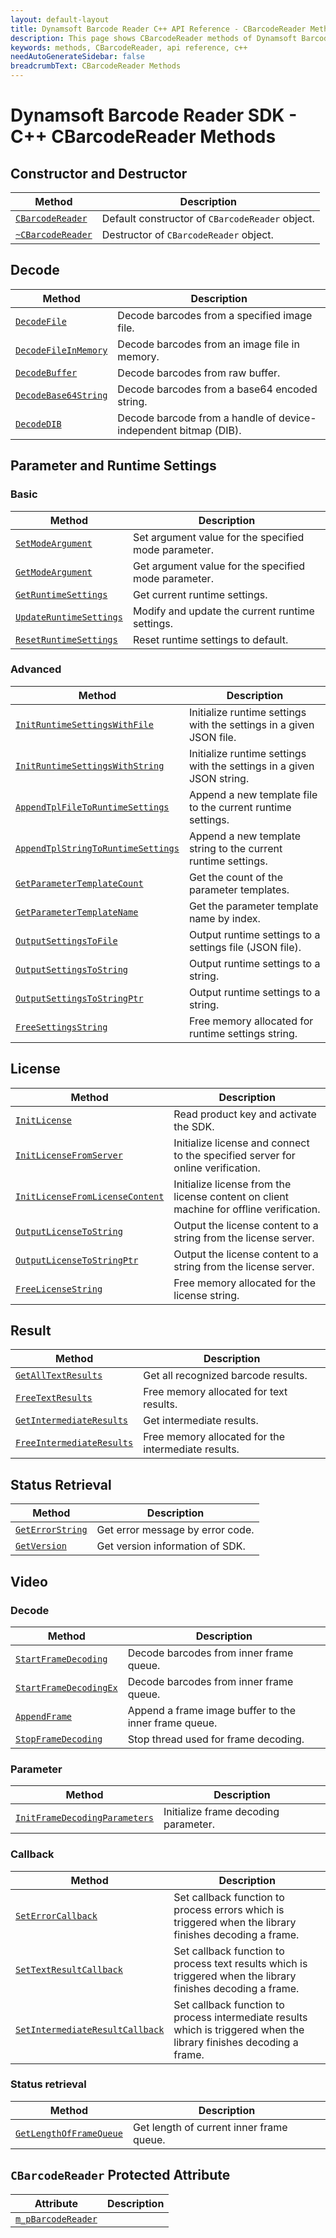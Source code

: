 ```yaml
---
layout: default-layout
title: Dynamsoft Barcode Reader C++ API Reference - CBarcodeReader Methods
description: This page shows CBarcodeReader methods of Dynamsoft Barcode Reader for C++ Language.
keywords: methods, CBarcodeReader, api reference, c++
needAutoGenerateSidebar: false
breadcrumbText: CBarcodeReader Methods
---
```


# Dynamsoft Barcode Reader SDK - C++ CBarcodeReader Methods

## Constructor and Destructor
   
  | Method               | Description |
  |----------------------|-------------|
  | [`CBarcodeReader`](constructor-and-destructor.md#cbarcodereader) | Default constructor of `CBarcodeReader` object.|
  | [`~CBarcodeReader`](constructor-and-destructor.md#~cbarcodereader) | Destructor of `CBarcodeReader` object.|
   
   
 
   
   
## Decode
   
  | Method               | Description |
  |----------------------|-------------|
  | [`DecodeFile`](decode.md#decodefile) | Decode barcodes from a specified image file. |
  | [`DecodeFileInMemory`](decode.md#decodefileinmemory) | Decode barcodes from an image file in memory. |
  | [`DecodeBuffer`](decode.md#decodebuffer) | Decode barcodes from raw buffer. |
  | [`DecodeBase64String`](decode.md#decodebase64string) | Decode barcodes from a base64 encoded string. |
  | [`DecodeDIB`](decode.md#decodedib) | Decode barcode from a handle of device-independent bitmap (DIB). |
   
   
 
   
   
   
## Parameter and Runtime Settings

### Basic
   
  | Method               | Description |
  |----------------------|-------------|
  | [`SetModeArgument`](parameter-and-runtime-settings-basic.md#setmodeargument) | Set argument value for the specified mode parameter. |
  | [`GetModeArgument`](parameter-and-runtime-settings-basic.md#getmodeargument) | Get argument value for the specified mode parameter. |
  | [`GetRuntimeSettings`](parameter-and-runtime-settings-basic.md#getruntimesettings) | Get current runtime settings. |
  | [`UpdateRuntimeSettings`](parameter-and-runtime-settings-basic.md#updateruntimesettings) | Modify and update the current runtime settings. |
  | [`ResetRuntimeSettings`](parameter-and-runtime-settings-basic.md#resetruntimesettings) | Reset runtime settings to default. |

### Advanced
  
  | Method               | Description |
  |----------------------|-------------|
  | [`InitRuntimeSettingsWithFile`](parameter-and-runtime-settings-advanced.md#initruntimesettingswithfile)  | Initialize runtime settings with the settings in a given JSON file. |
  | [`InitRuntimeSettingsWithString`](parameter-and-runtime-settings-advanced.md#initruntimesettingswithstring) | Initialize runtime settings with the settings in a given JSON string. |
  | [`AppendTplFileToRuntimeSettings`](parameter-and-runtime-settings-advanced.md#appendtplfiletoruntimesettings) | Append a new template file to the current runtime settings. |
  | [`AppendTplStringToRuntimeSettings`](parameter-and-runtime-settings-advanced.md#appendtplstringtoruntimesettings) | Append a new template string to the current runtime settings. |
  | [`GetParameterTemplateCount`](parameter-and-runtime-settings-advanced.md#getparametertemplatecount) | Get the count of the parameter templates. |
  | [`GetParameterTemplateName`](parameter-and-runtime-settings-advanced.md#getparametertemplatename) | Get the parameter template name by index. |
  | [`OutputSettingsToFile`](parameter-and-runtime-settings-advanced.md#outputsettingstofile) | Output runtime settings to a settings file (JSON file). |
  | [`OutputSettingsToString`](parameter-and-runtime-settings-advanced.md#outputsettingstostring) | Output runtime settings to a string. |
  | [`OutputSettingsToStringPtr`](parameter-and-runtime-settings-advanced.md#outputsettingstostringptr) | Output runtime settings to a string. |
  | [`FreeSettingsString`](parameter-and-runtime-settings-advanced.md#freesettingsstring) | Free memory allocated for runtime settings string. |
   
      
 

   
## License
  
  | Method               | Description |
  |----------------------|-------------|
  | [`InitLicense`](license.md#initlicense) | Read product key and activate the SDK. |
  | [`InitLicenseFromServer`](license.md#initlicensefromserver) | Initialize license and connect to the specified server for online verification. |
  | [`InitLicenseFromLicenseContent`](license.md#initlicensefromlicensecontent) | Initialize license from the license content on client machine for offline verification. |
  | [`OutputLicenseToString`](license.md#outputlicensetostring) | Output the license content to a string from the license server. |
  | [`OutputLicenseToStringPtr`](license.md#outputlicensetostringptr) | Output the license content to a string from the license server. |
  | [`FreeLicenseString`](license.md#freelicensestring) | Free memory allocated for the license string. |
   
   
 
   
   
## Result
   
  | Method               | Description |
  |----------------------|-------------|
  | [`GetAllTextResults`](result.md#getalltextresults) | Get all recognized barcode results. |
  | [`FreeTextResults`](result.md#freetextresults) | Free memory allocated for text results. |
  | [`GetIntermediateResults`](result.md#getintermediateresults) | Get intermediate results. |
  | [`FreeIntermediateResults`](result.md#freeintermediateresults) | Free memory allocated for the intermediate results. |
   
      
 

   
## Status Retrieval
   
  | Method               | Description |
  |----------------------|-------------|
  | [`GetErrorString`](status-retrieval.md#geterrorstring) | Get error message by error code.|
  | [`GetVersion`](status-retrieval.md#getversion) | Get version information of SDK.|
   
      
 

   
## Video

### Decode
    
   | Method               | Description |
   |----------------------|-------------|
   | [`StartFrameDecoding`](video.md#startframedecoding) | Decode barcodes from inner frame queue. |
   | [`StartFrameDecodingEx`](video.md#startframedecodingex) | Decode barcodes from inner frame queue. |
   | [`AppendFrame`](video.md#appendframe) | Append a frame image buffer to the inner frame queue. |
   | [`StopFrameDecoding`](video.md#stopframedecoding) | Stop thread used for frame decoding. |

### Parameter
   
   | Method               | Description |
   |----------------------|-------------|
   | [`InitFrameDecodingParameters`](video.md#initframedecodingparameters) | Initialize frame decoding parameter. |

### Callback
   
   | Method               | Description |
   |----------------------|-------------|
   | [`SetErrorCallback`](video.md#seterrorcallback) | Set callback function to process errors which is triggered when the library finishes decoding a frame. |
   | [`SetTextResultCallback`](video.md#settextresultcallback) | Set callback function to process text results which is triggered when the library finishes decoding a frame. |
   | [`SetIntermediateResultCallback`](video.md#setintermediateresultcallback) | Set callback function to process intermediate results which is triggered when the library finishes decoding a frame. |

### Status retrieval
   
   | Method               | Description |
   |----------------------|-------------|
   | [`GetLengthOfFrameQueue`](video.md#getlengthofframequeue) | Get length of current inner frame queue. |
 
   
 


## `CBarcodeReader` Protected Attribute
  
  | Attribute            | Description |
  |----------------------|-------------|
  | [`m_pBarcodeReader`]()  | |
  
   
 

